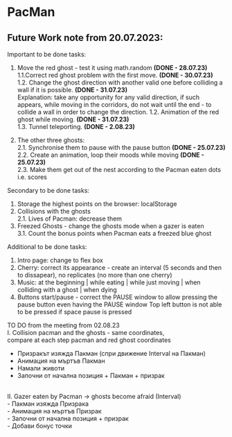 # PacMan

<h2>Future Work note from 20.07.2023: </h2>

Important to be done tasks:
1. Move the red ghost - test it using math.random **(DONE - 28.07.23)** <br />
   1.1.Correct red ghost problem with the first move. **(DONE - 30.07.23)** <br />
   1.2. Change the ghost direction with another valid one before colliding a wall if it is possible. **(DONE - 31.07.23)** <br />
      Explanation: take any opportunity for any valid direction, if such appears, while moving in the corridors, do not wait until the end - to collide a wall in order to change the direction.
   1.2. Animation of the red ghost while moving. **(DONE - 31.07.23)** <br />
   1.3. Tunnel teleporting. **(DONE - 2.08.23)** <br />

2. The other three ghosts:<br />
   2.1. Synchronise them to pause with the pause button **(DONE - 25.07.23)** <br />
   2.2. Create an animation, loop their moods while moving **(DONE - 25.07.23)** <br />
   2.3. Make them get out of the nest according to the Pacman eaten dots i.e. scores<br />

Secondary to be done tasks: 
1. Storage the highest points on the browser: localStorage
2. Collisions with the ghosts <br />
   2.1. Lives of Pacman: decrease them
3. Freezed Ghosts - change the ghosts mode when a gazer is eaten <br />
   3.1. Count the bonus points when Pacman eats a freezed blue ghost

Additional to be done tasks: 
1. Intro page: change to flex box 
2. Cherry: correct its appearance  - create an interval (5 seconds and then to dissapear), no replicates (no more than one cherry)
3. Music: at the beginning | while eating | while just moving | when colliding with a ghost | when dying
4. Buttons start/pause - correct the PAUSE window to allow pressing the pause button even having the PAUSE window  Top left button is not able to be pressed if space pause is pressed



TO DO from the meeting from 02.08.23 <br />
 I. Collision pacman and the ghosts - same coordinates,  
compare at each step pacman and red ghost coordinates <br />
- Призракът изяжда Пакман (спри движение  Interval на Пакман)<br />
- Анимация на мъртъв Пакман <br />
- Намали животи<br />
- Започни от начална позиция + Пакман + призрак <br />
<br />
II. Gazer eaten by Pacman -> ghosts become afraid  (Interval)<br />
- Пакман изяжда Призракa <br />
- Анимация на мъртъв Призрак<br />
- Започни от начална позиция + призрак<br />
 - Добави бонус точки<br />


